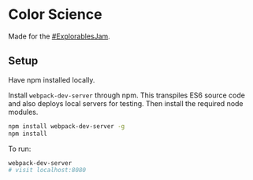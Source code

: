 # Color Science

Made for the [#ExplorablesJam](https://explorabl.es/jam/).

## Setup

Have npm installed locally.

Install `webpack-dev-server` through npm. This transpiles ES6 source code and also deploys local servers for testing. Then install the required node modules.

```sh
npm install webpack-dev-server -g
npm install
```

To run:

```sh
webpack-dev-server
# visit localhost:8080
```
